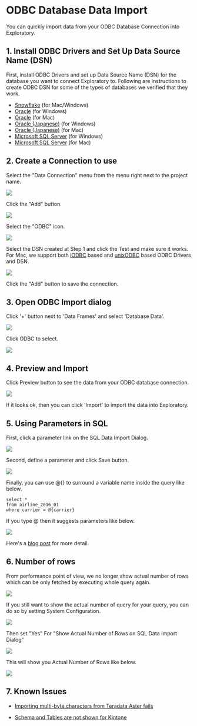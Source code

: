 # ODBC Database Data Import

You can quickly import data from your ODBC Database Connection into Exploratory.

## 1. Install ODBC Drivers and Set Up Data Source Name (DSN)

First, install ODBC Drivers and set up Data Source Name (DSN) for the database you want to connect Exploratory to. Following are instructions to create ODBC DSN for some of the types of databases we verified that they work.

* [Snowflake](https://exploratory.io/note/2ac8ae888097/How-to-import-data-from-Snowflake-nhP3FTm5ZM) (for Mac/Windows)
* [Oracle](https://exploratory.io/note/exploratory/Connecting-to-Oracle-Database-through-ODBC-from-Windows-with-Oracle-Instance-Client-LmR8nHr3) (for Windows)
* [Oracle](https://exploratory.io/note/exploratory/Connecting-to-Oracle-Database-through-ODBC-from-Mac-uvi2DuT5) (for Mac)
* [Oracle (Japanese)](https://exploratory.io/note/BWz1Bar4JF/Oracle-Instance-Client-Windows-ODBC-Oracle-Database-AGi5wIz7QG) (for Windows)
* [Oracle (Japanese)](https://exploratory.io/note/BWz1Bar4JF/ODBC-Mac-Oracle-Database-baR1tUK7KO) (for Mac)
* [Microsoft SQL Server](https://community.exploratory.io/t/connecting-to-ms-sql-server-through-odbc-from-windows/341) (for Windows)
* [Microsoft SQL Server](https://community.exploratory.io/t/connecting-to-ms-sql-server-through-odbc-from-mac/339) (for Mac)

## 2. Create a Connection to use

Select the "Data Connection" menu from the menu right next to the project name.

![](images/odbc-connection1.png)

Click the "Add" button.

![](images/odbc-connection2.png)

Select the "ODBC" icon.

![](images/odbc-connection3.png)

Select the DSN created at Step 1 and click the Test and make sure it works.
For Mac, we support both [iODBC](http://www.iodbc.org/dataspace/doc/iodbc/wiki/iodbcWiki/ODBCMacOSX) based and [unixODBC](http://www.unixodbc.org/drivers.html) based ODBC Drivers and DSN.

![](images/odbc-connection4.png)

Click the "Add" button to save the connection.


## 3. Open ODBC Import dialog

Click '+' button next to 'Data Frames' and select 'Database Data'.

![](images/import-database.png)

Click ODBC to select.

![](images/select_odbc_datasource.png)


## 4. Preview and Import

Click Preview button to see the data from your ODBC database connection.

![](images/odbc_preview.png)

If it looks ok, then you can click 'Import' to import the data into Exploratory.

## 5. Using Parameters in SQL

First, click a parameter link on the SQL Data Import Dialog.

![](images/add_parameter.png)

Second, define a parameter and click Save button.

![](images/define_parameter.png)

Finally, you can use @{} to surround a variable name inside the query like below.

  ```
  select *
  from airline_2016_01
  where carrier = @{carrier}
  ```

  If you type @ then it suggests parameters like below.

  ![](images/insert_param_in_query.png)


Here's a [blog post](https://exploratory.io/note/kanaugust/An-Introduction-to-Parameter-in-Exploratory-WCO4Vgn7HJ) for more detail.

## 6. Number of rows

From performance point of view, we no longer show actual number of rows which can be only fetched by executing whole query again.

![](images/sql_number_of_rows.png)

If you still want to show the actual number of query for your query, you can do so by setting System Configuration.

![](images/num_of_rows_config_menu.png)

Then set "Yes" For "Show Actual Number of Rows on SQL Data Import Dialog"

![](images/num_of_rows_config.png)

This will show you Actual Number of Rows like below.

![](images/actual_num_of_rows.png)

## 7. Known Issues

- [Importing multi-byte characters from Teradata Aster fails](https://exploratory.io/note/exploratory/How-to-workaround-known-issues-when-connectiong-to-Teradata-Aster-with-ODBC-BTG0Tmz9)

- [Schema and Tables are not shown for Kintone](https://exploratory.io/note/exploratory/How-to-workaround-known-issues-when-connecting-to-Kintone-with-ODBC-hjq9Deg4)
